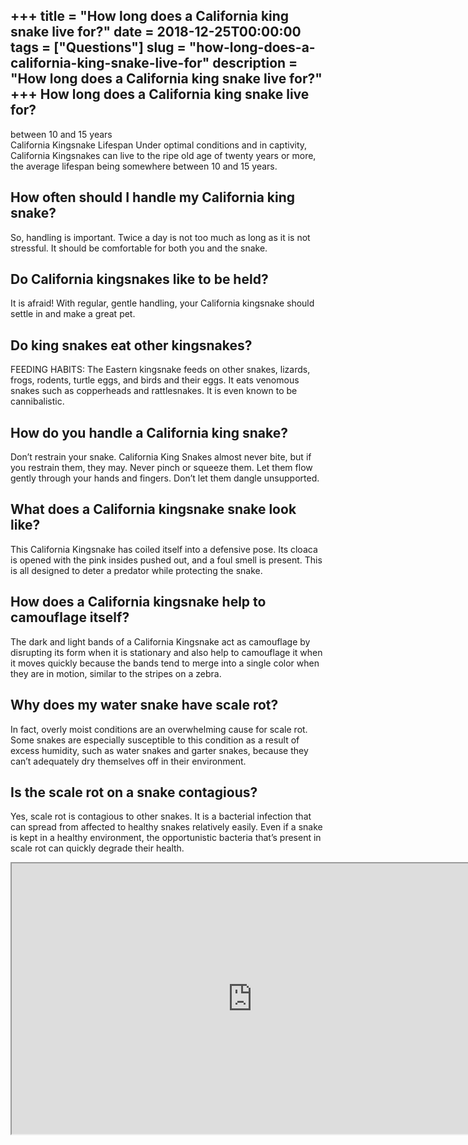 +++
title = "How long does a California king snake live for?"
date = 2018-12-25T00:00:00
tags = ["Questions"]
slug = "how-long-does-a-california-king-snake-live-for"
description = "How long does a California king snake live for?"
+++
How long does a California king snake live for?
-----------------------------------------------

between 10 and 15 years  
California Kingsnake Lifespan Under optimal conditions and in captivity, California Kingsnakes can live to the ripe old age of twenty years or more, the average lifespan being somewhere between 10 and 15 years.

How often should I handle my California king snake?
---------------------------------------------------

So, handling is important. Twice a day is not too much as long as it is not stressful. It should be comfortable for both you and the snake.

Do California kingsnakes like to be held?
-----------------------------------------

It is afraid! With regular, gentle handling, your California kingsnake should settle in and make a great pet.

Do king snakes eat other kingsnakes?
------------------------------------

FEEDING HABITS: The Eastern kingsnake feeds on other snakes, lizards, frogs, rodents, turtle eggs, and birds and their eggs. It eats venomous snakes such as copperheads and rattlesnakes. It is even known to be cannibalistic.

How do you handle a California king snake?
------------------------------------------

Don’t restrain your snake. California King Snakes almost never bite, but if you restrain them, they may. Never pinch or squeeze them. Let them flow gently through your hands and fingers. Don’t let them dangle unsupported.

What does a California kingsnake snake look like?
-------------------------------------------------

This California Kingsnake has coiled itself into a defensive pose. Its cloaca is opened with the pink insides pushed out, and a foul smell is present. This is all designed to deter a predator while protecting the snake.

How does a California kingsnake help to camouflage itself?
----------------------------------------------------------

The dark and light bands of a California Kingsnake act as camouflage by disrupting its form when it is stationary and also help to camouflage it when it moves quickly because the bands tend to merge into a single color when they are in motion, similar to the stripes on a zebra.

Why does my water snake have scale rot?
---------------------------------------

In fact, overly moist conditions are an overwhelming cause for scale rot. Some snakes are especially susceptible to this condition as a result of excess humidity, such as water snakes and garter snakes, because they can’t adequately dry themselves off in their environment.

Is the scale rot on a snake contagious?
---------------------------------------

Yes, scale rot is contagious to other snakes. It is a bacterial infection that can spread from affected to healthy snakes relatively easily. Even if a snake is kept in a healthy environment, the opportunistic bacteria that’s present in scale rot can quickly degrade their health.

<iframe allow="accelerometer; autoplay; clipboard-write; encrypted-media; gyroscope; picture-in-picture" allowfullscreen="" class="__youtube_prefs__  epyt-is-override  no-lazyload" data-no-lazy="1" data-origheight="433" data-origwidth="770" data-skipgform_ajax_framebjll="" height="433" id="_ytid_62707" loading="lazy" src="https://www.youtube.com/embed/c5Uct9c3dG4?enablejsapi=1&autoplay=0&cc_load_policy=0&cc_lang_pref=&iv_load_policy=1&loop=0&modestbranding=0&rel=1&fs=1&playsinline=0&autohide=2&theme=dark&color=red&controls=1&" title="YouTube player" width="770"></iframe>
